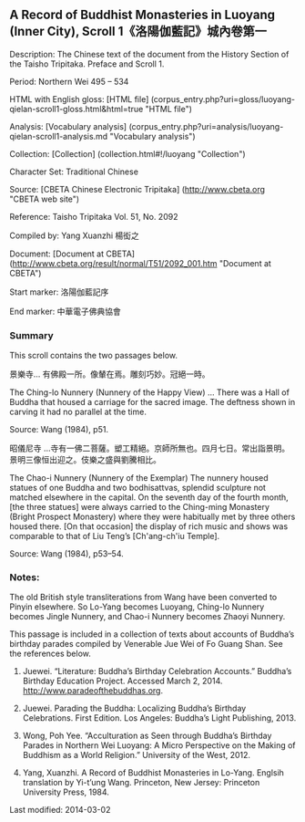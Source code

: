 ## A Record of Buddhist Monasteries in Luoyang (Inner City), Scroll 1《洛陽伽藍記》城內卷第一

Description: The Chinese text of the document from the History Section of the Taisho Tripitaka. Preface and Scroll 1.

Period: Northern Wei 495 – 534

HTML with English gloss: [HTML file] (corpus_entry.php?uri=gloss/luoyang-qielan-scroll1-gloss.html&html=true "HTML file")

Analysis: [Vocabulary analysis] (corpus_entry.php?uri=analysis/luoyang-qielan-scroll1-analysis.md "Vocabulary analysis")

Collection: [Collection] (collection.html#!/luoyang "Collection")

Character Set: Traditional Chinese

Source: [CBETA Chinese Electronic Tripitaka] (http://www.cbeta.org "CBETA web site")

Reference: Taisho Tripitaka Vol. 51, No. 2092

Compiled by: Yang Xuanzhi 楊衒之

Document: [Document at CBETA] (http://www.cbeta.org/result/normal/T51/2092_001.htm "Document at CBETA")

Start marker: 洛陽伽藍記序

End marker: 中華電子佛典協會

### Summary
This scroll contains the two passages below.

景樂寺… 有佛殿一所。像輦在焉。雕刻巧妙。冠絕一時。

The Ching-lo Nunnery (Nunnery of the Happy View) … There was a Hall of Buddha that housed a carriage for the sacred image. The deftness shown in carving it had no parallel at the time.

Source: Wang (1984), p51.


昭儀尼寺 …寺有一佛二菩薩。塑工精絕。京師所無也。四月七日。常出詣景明。景明三像恒出迎之。伎樂之盛與劉騰相比。

The Chao-i Nunnery (Nunnery of the Exemplar) The nunnery housed statues of one Buddha and two bodhisattvas, splendid sculpture not matched elsewhere in the capital. On the seventh day of the fourth month, [the three statues] were always carried to the Ching-ming Monastery (Bright Prospect Monastery) where they were habitually met by three others housed there. [On that occasion] the display of rich music and shows was comparable to that of Liu Teng’s [Ch'ang-ch'iu Temple].

Source: Wang (1984), p53–54.

### Notes:
The old British style transliterations from Wang have been converted to Pinyin elsewhere. So Lo-Yang becomes Luoyang, Ching-lo Nunnery becomes Jingle Nunnery, and Chao-i Nunnery becomes Zhaoyi Nunnery.

This passage is included in a collection of texts about accounts of Buddha’s birthday parades compiled by Venerable Jue Wei of Fo Guang Shan. See the references below.

1. Juewei. “Literature: Buddha’s Birthday Celebration Accounts.” Buddha’s Birthday Education Project. Accessed March 2, 2014. <a href="http://www.paradeofthebuddhas.org">http://www.paradeofthebuddhas.org</a>.

2. Juewei. Parading the Buddha: Localizing Buddha’s Birthday Celebrations. First Edition. Los Angeles: Buddha’s Light Publishing, 2013.

3. Wong, Poh Yee. “Acculturation as Seen through Buddha’s Birthday Parades in Northern Wei Luoyang: A Micro Perspective on the Making of Buddhism as a World Religion.” University of the West, 2012.

4. Yang, Xuanzhi. A Record of Buddhist Monasteries in Lo-Yang. Englsih translation by  Yi-t’ung Wang. Princeton, New Jersey: Princeton University Press, 1984.

Last modified: 2014-03-02
